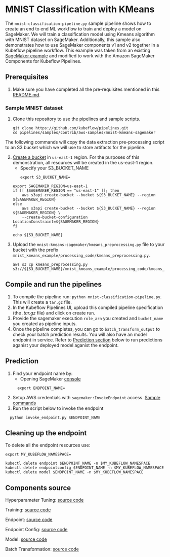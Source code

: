 # MNIST Classification with KMeans

The `mnist-classification-pipeline.py` sample pipeline shows how to create an end to end ML workflow to train and deploy a model on SageMaker. We will train a classification model using Kmeans algorithm with MNIST dataset on SageMaker. Additionally, this sample also demonstrates how to use SageMaker components v1 and v2 together in a Kubeflow pipeline workflow. This example was taken from an existing [SageMaker example](https://github.com/awslabs/amazon-sagemaker-examples/blob/master/sagemaker-python-sdk/1P_kmeans_highlevel/kmeans_mnist.ipynb) and modified to work with the Amazon SageMaker Components for Kubeflow Pipelines.

## Prerequisites 

1. Make sure you have completed all the pre-requisites mentioned in this [README.md](https://github.com/kubeflow/pipelines/blob/master/samples/contrib/aws-samples/README.md).

### Sample MNIST dataset

1. Clone this repository to use the pipelines and sample scripts.
    ```
    git clone https://github.com/kubeflow/pipelines.git
    cd pipelines/samples/contrib/aws-samples/mnist-kmeans-sagemaker
    ```
The following commands will copy the data extraction pre-processing script to an S3 bucket which we will use to store artifacts for the pipeline.

2. [Create a bucket](https://docs.aws.amazon.com/AmazonS3/latest/gsg/CreatingABucket.html) in `us-east-1` region. 
For the purposes of this demonstration, all resources will be created in the us-east-1 region.
    -  Specify your S3_BUCKET_NAME
        ```
        export S3_BUCKET_NAME=
        ```
    ```
    export SAGEMAKER_REGION=us-east-1
    if [[ $SAGEMAKER_REGION == "us-east-1" ]]; then
        aws s3api create-bucket --bucket ${S3_BUCKET_NAME} --region ${SAGEMAKER_REGION}
    else
        aws s3api create-bucket --bucket ${S3_BUCKET_NAME} --region ${SAGEMAKER_REGION} \
        --create-bucket-configuration LocationConstraint=${SAGEMAKER_REGION}
    fi

    echo ${S3_BUCKET_NAME}
    ```
3. Upload the `mnist-kmeans-sagemaker/kmeans_preprocessing.py` file to your bucket with the prefix `mnist_kmeans_example/processing_code/kmeans_preprocessing.py`.
    ```
    aws s3 cp kmeans_preprocessing.py s3://${S3_BUCKET_NAME}/mnist_kmeans_example/processing_code/kmeans_preprocessing.py
    ```

## Compile and run the pipelines

1. To compile the pipeline run: `python mnist-classification-pipeline.py`. This will create a `tar.gz` file.
2. In the Kubeflow Pipelines UI, upload this compiled pipeline specification (the *.tar.gz* file) and click on create run.
3. Provide the sagemaker execution `role_arn` you created and `bucket_name` you created as pipeline inputs.
4. Once the pipeline completes, you can go to `batch_transform_output` to check your batch prediction results.
You will also have an model endpoint in service. Refer to [Prediction section](#Prediction) below to run predictions aganist your deployed model aganist the endpoint.

## Prediction

1. Find your endpoint name by:
    - Opening SageMaker [console](https://us-east-1.console.aws.amazon.com/sagemaker/home?region=us-east-1#/endpoints)
    ```
      export ENDPOINT_NAME=
    ```
2. Setup AWS credentials with `sagemaker:InvokeEndpoint` access. [Sample commands](https://sagemaker.readthedocs.io/en/v1.60.2/kubernetes/using_amazon_sagemaker_components.html#configure-permissions-to-run-predictions)
4. Run the script below to invoke the endpoint
  ```
    python invoke_endpoint.py $ENDPOINT_NAME
  ```

## Cleaning up the endpoint

To delete all the endpoint resources use:
```
export MY_KUBEFLOW_NAMESPACE=

kubectl delete endpoint $ENDPOINT_NAME -n $MY_KUBEFLOW_NAMESPACE
kubectl delete endpointconfig $ENDPOINT_NAME -n $MY_KUBEFLOW_NAMESPACE
kubectl delete model $ENDPOINT_NAME -n $MY_KUBEFLOW_NAMESPACE
```

## Components source

Hyperparameter Tuning:
  [source code](https://github.com/kubeflow/pipelines/tree/master/components/aws/sagemaker/hyperparameter_tuning/src)

Training: 
  [source code](https://github.com/kubeflow/pipelines/tree/master/components/aws/sagemaker/TrainingJob/src)


Endpoint:
  [source code](https://github.com/kubeflow/pipelines/tree/master/components/aws/sagemaker/Endpoint/src)

Endpoint Config:
  [source code](https://github.com/kubeflow/pipelines/tree/master/components/aws/sagemaker/EndpointConfig/src)

Model:
  [source code](https://github.com/kubeflow/pipelines/tree/master/components/aws/sagemaker/Modelv2/src)

Batch Transformation:
  [source code](https://github.com/kubeflow/pipelines/tree/master/components/aws/sagemaker/batch_transform/src)
